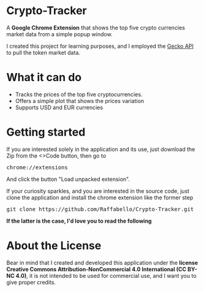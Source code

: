 # Crypto-Tracker
A <b>Google Chrome Extension</b> that shows the top five crypto currencies market data from a simple popup window.

I created this project for learning purposes, and I employed the <a href="https://www.coingecko.com/en/api">Gecko API</a> to pull the token market data.

# What it can do
- Tracks the prices of the top five cryptocurrencies.
- Offers a simple plot that shows the prices variation
- Supports USD and EUR currencies

# Getting started 
If you are interested solely in the application and its use, just download the Zip from the <>Code button, then go to
<pre>chrome://extensions</pre>
And click the button "Load unpacked extension".

If your curiosity sparkles, and you are interested in the source code, just clone the application and install the chrome extension like the former step
<pre>git clone https://github.com/Raffabello/Crypto-Tracker.git</pre> 

<b>If the latter is the case, I'd love you to read the following</b>

# About the License
Bear in mind that I created and developed this application under the <b>license Creative Commons Attribution-NonCommercial 4.0 International (CC BY-NC 4.0)</b>, it is not intended to be used for commercial use, and I want you to give proper credits.

